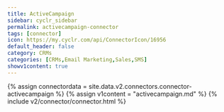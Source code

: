 ```yaml
---
title: ActiveCampaign
sidebar: cyclr_sidebar
permalink: activecampaign-connector
tags: [connector]
icon: https://my.cyclr.com/api/ConnectorIcon/16956
default_header: false
category: CRMs
categories: [CRMs,Email Marketing,Sales,SMS]
showv1content: true
---
```

{% assign connectordata = site.data.v2.connectors.connector-activecampaign %}
{% assign v1content = "activecampaign.md" %}
{% include v2/connector/connector.html %}	